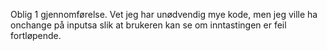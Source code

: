 Oblig 1 gjennomførelse. 
Vet jeg har unødvendig mye kode, men jeg ville ha onchange på inputsa slik at brukeren kan se om inntastingen er feil fortløpende. 
